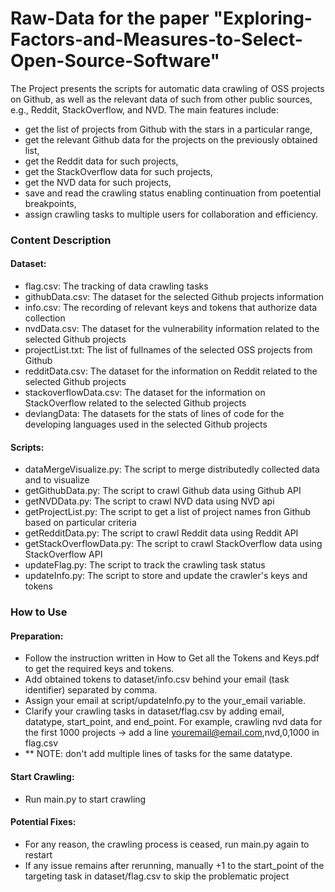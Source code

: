 # Raw-Data for the paper "Exploring-Factors-and-Measures-to-Select-Open-Source-Software"

The Project presents the scripts for automatic data crawling of OSS projects on Github, as well as the relevant data of such from other public sources, e.g., Reddit, StackOverflow, and NVD. The main features include: 
   
   - get the list of projects from Github with the stars in a particular range, 
   - get the relevant Github data for the projects on the previously obtained list, 
   - get the Reddit data for such projects, 
   - get the StackOverflow data for such projects, 
   - get the NVD data for such projects, 
   - save and read the crawling status enabling continuation from poetential breakpoints, 
   - assign crawling tasks to multiple users for collaboration and efficiency.

### Content Description

#### Dataset:

- flag.csv: The tracking of data crawling tasks
- githubData.csv: The dataset for the selected Github projects information
- info.csv: The recording of relevant keys and tokens that authorize data collection
- nvdData.csv: The dataset for the vulnerability information related to the selected Github projects
- projectList.txt: The list of fullnames of the selected OSS projects from Github
- redditData.csv: The dataset for the information on Reddit related to the selected Github projects
- stackoverflowData.csv: The dataset for the information on StackOverflow related to the selected Github projects
- devlangData: The datasets for the stats of lines of code for the developing languages used in the selected Github projects

#### Scripts:
   
- dataMergeVisualize.py: The script to merge distributedly collected data and to visualize
- getGithubData.py: The script to crawl Github data using Github API
- getNVDData.py: The script to crawl NVD data using NVD api
- getProjectList.py: The script to get a list of project names fron Github based on particular criteria
- getRedditData.py: The script to crawl Reddit data using Reddit API
- getStackOverflowData.py: The  script to crawl StackOverflow data using StackOverflow API
- updateFlag.py: The script to track the crawling task status
- updateInfo.py: The script to store and update the crawler's keys and tokens

### How to Use
#### Preparation:

- Follow the instruction written in How to Get all the Tokens and Keys.pdf to get the required keys and tokens.
- Add obtained tokens to dataset/info.csv behind your email (task identifier) separated by comma.
- Assign your email at script/updateInfo.py to the your_email variable.
- Clarify your crawling tasks in dataset/flag.csv by adding email, datatype, start_point, and end_point. For example, crawling nvd data for the first 1000 projects -> add a line youremail@email.com,nvd,0,1000 in flag.csv
- ** NOTE: don't add multiple lines of tasks for the same datatype.

#### Start Crawling:

- Run main.py to start crawling

#### Potential Fixes:

- For any reason, the crawling process is ceased, run main.py again to restart
- If any issue remains after rerunning, manually +1 to the start_point of the targeting task in dataset/flag.csv to skip the problematic project
